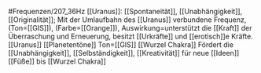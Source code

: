 #Frequenzen/207_36Hz
[[Uranus]]: [[Spontaneität]], [[Unabhängigkeit]], [[Originalität]]; Mit der Umlaufbahn des [[Uranus]] verbundene Frequenz, (Ton=[[GIS]]), (Farbe=[[Orange]]), Auswirkung=unterstützt die [[Kraft]] der Überraschung und Erneuerung, besitzt [[Urkräfte]] und [[erotisch]]e Kräfte.
[[Uranus]]
[[Planetentöne]]
Ton=[[GIS]]
[[Wurzel Chakra]]
Fördert die [[Unabhängigkeit]], [[Selbständigkeit]], [[Kreativität]] für neue [[Ideen]]
[[Füße]] bis [[Wurzel Chakra]]